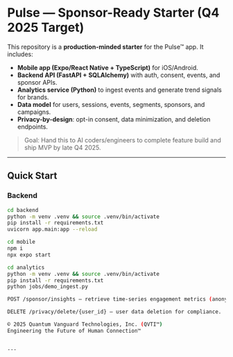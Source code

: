 # Pulse — Sponsor-Ready Starter (Q4 2025 Target)

This repository is a **production-minded starter** for the Pulse™ app. It includes:
- **Mobile app (Expo/React Native + TypeScript)** for iOS/Android.
- **Backend API (FastAPI + SQLAlchemy)** with auth, consent, events, and sponsor APIs.
- **Analytics service (Python)** to ingest events and generate trend signals for brands.
- **Data model** for users, sessions, events, segments, sponsors, and campaigns.
- **Privacy-by-design**: opt-in consent, data minimization, and deletion endpoints.

> Goal: Hand this to AI coders/engineers to complete feature build and ship MVP by late Q4 2025.

---

## Quick Start

### Backend
```bash
cd backend
python -m venv .venv && source .venv/bin/activate
pip install -r requirements.txt
uvicorn app.main:app --reload

cd mobile
npm i
npx expo start

cd analytics
python -m venv .venv && source .venv/bin/activate
pip install -r requirements.txt
python jobs/demo_ingest.py

POST /sponsor/insights — retrieve time-series engagement metrics (anonymized; k-anon ≥ 50).

DELETE /privacy/delete/{user_id} — user data deletion for compliance.

© 2025 Quantum Vanguard Technologies, Inc. (QVTI™)
Engineering the Future of Human Connection™


---


